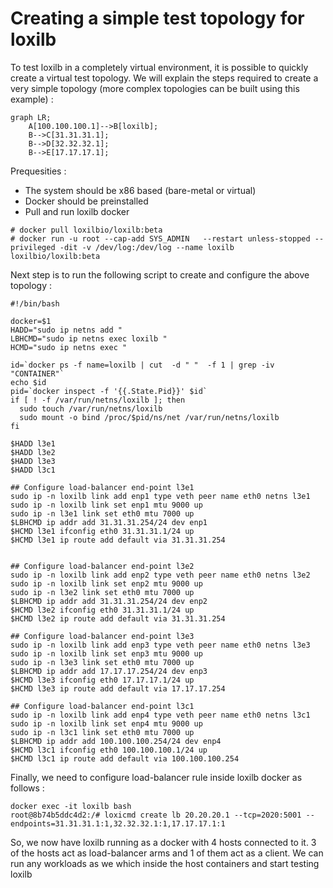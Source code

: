 # Creating a simple test topology for loxilb

To test loxilb in a completely virtual environment, it is possible to quickly create a virtual test topology. We will explain the steps required to create a very simple topology (more complex topologies can be built using this example) :


```mermaid
graph LR;
    A[100.100.100.1]-->B[loxilb];
    B-->C[31.31.31.1];
    B-->D[32.32.32.1];
    B-->E[17.17.17.1];
```

Prequesities :
* The system should be x86 based (bare-metal or virtual)
* Docker should be preinstalled
* Pull and run loxilb docker 
```
# docker pull loxilbio/loxilb:beta
# docker run -u root --cap-add SYS_ADMIN   --restart unless-stopped --privileged -dit -v /dev/log:/dev/log --name loxilb loxilbio/loxilb:beta
```

Next step is to run the following script to create and configure the above topology :

```
#!/bin/bash

docker=$1
HADD="sudo ip netns add "
LBHCMD="sudo ip netns exec loxilb "
HCMD="sudo ip netns exec "

id=`docker ps -f name=loxilb | cut  -d " "  -f 1 | grep -iv  "CONTAINER"`
echo $id
pid=`docker inspect -f '{{.State.Pid}}' $id`
if [ ! -f /var/run/netns/loxilb ]; then
  sudo touch /var/run/netns/loxilb
  sudo mount -o bind /proc/$pid/ns/net /var/run/netns/loxilb
fi

$HADD l3e1
$HADD l3e2
$HADD l3e3
$HADD l3c1

## Configure load-balancer end-point l3e1
sudo ip -n loxilb link add enp1 type veth peer name eth0 netns l3e1
sudo ip -n loxilb link set enp1 mtu 9000 up
sudo ip -n l3e1 link set eth0 mtu 7000 up
$LBHCMD ip addr add 31.31.31.254/24 dev enp1
$HCMD l3e1 ifconfig eth0 31.31.31.1/24 up
$HCMD l3e1 ip route add default via 31.31.31.254


## Configure load-balancer end-point l3e2
sudo ip -n loxilb link add enp2 type veth peer name eth0 netns l3e2
sudo ip -n loxilb link set enp2 mtu 9000 up
sudo ip -n l3e2 link set eth0 mtu 7000 up
$LBHCMD ip addr add 31.31.31.254/24 dev enp2
$HCMD l3e2 ifconfig eth0 31.31.31.1/24 up
$HCMD l3e2 ip route add default via 31.31.31.254

## Configure load-balancer end-point l3e3
sudo ip -n loxilb link add enp3 type veth peer name eth0 netns l3e3
sudo ip -n loxilb link set enp3 mtu 9000 up
sudo ip -n l3e3 link set eth0 mtu 7000 up
$LBHCMD ip addr add 17.17.17.254/24 dev enp3
$HCMD l3e3 ifconfig eth0 17.17.17.1/24 up
$HCMD l3e3 ip route add default via 17.17.17.254

## Configure load-balancer end-point l3c1
sudo ip -n loxilb link add enp4 type veth peer name eth0 netns l3c1
sudo ip -n loxilb link set enp4 mtu 9000 up
sudo ip -n l3c1 link set eth0 mtu 7000 up
$LBHCMD ip addr add 100.100.100.254/24 dev enp4
$HCMD l3c1 ifconfig eth0 100.100.100.1/24 up
$HCMD l3c1 ip route add default via 100.100.100.254
```

Finally, we need to configure load-balancer rule inside loxilb docker as follows :
```
docker exec -it loxilb bash
root@8b74b5ddc4d2:/# loxicmd create lb 20.20.20.1 --tcp=2020:5001 --endpoints=31.31.31.1:1,32.32.32.1:1,17.17.17.1:1
```

So, we now have loxilb running as a docker with 4 hosts connected to it. 3 of the hosts act as load-balancer arms and 1 of them act as a client. We can run any workloads as we which inside the host containers and start testing loxilb


